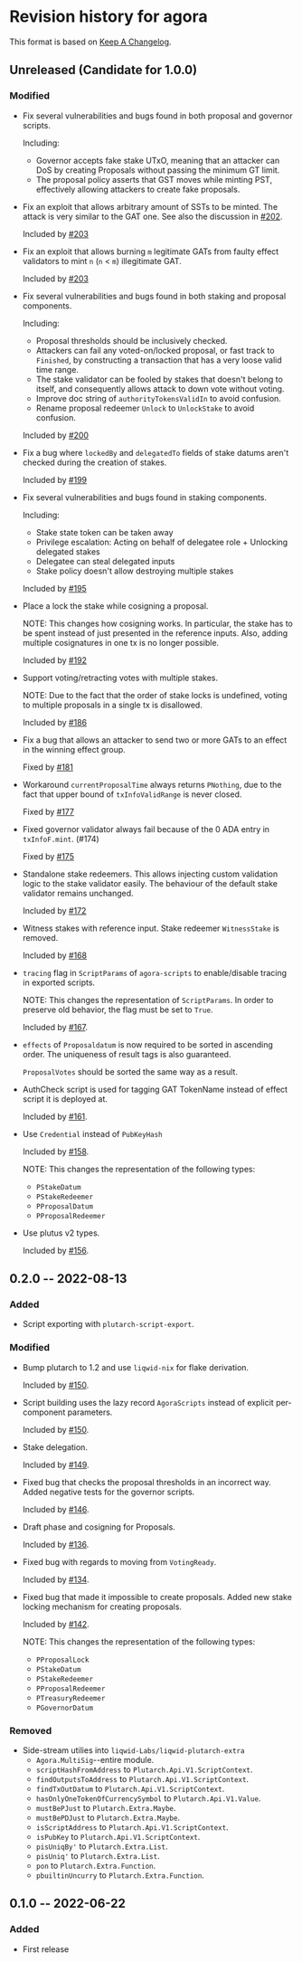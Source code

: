 # Revision history for agora

This format is based on [Keep A Changelog](https://keepachangelog.com/en/1.0.0).

## Unreleased (Candidate for 1.0.0)

### Modified

- Fix several vulnerabilities and bugs found in both proposal and governor scripts.

  Including:

  - Governor accepts fake stake UTxO, meaning that an attacker can DoS by
    creating Proposals without passing the minimum GT limit.
  - The proposal policy asserts that GST moves while minting PST, effectively
    allowing attackers to create fake proposals.

- Fix an exploit that allows arbitrary amount of SSTs to be minted. The attack is
  very similar to the GAT one. See also the discussion in
  [#202](https://github.com/Liqwid-Labs/agora/pull/202).

  Included by [#203](https://github.com/Liqwid-Labs/agora/pull/203)

- Fix an exploit that allows burning `m` legitimate GATs from faulty effect
  validators to mint `n` (`n` < `m`) illegitimate GAT.

  Included by [#203](https://github.com/Liqwid-Labs/agora/pull/203)

- Fix several vulnerabilities and bugs found in both staking and proposal components.

  Including:

  - Proposal thresholds should be inclusively checked.
  - Attackers can fail any voted-on/locked proposal, or fast track to `Finished`,
    by constructing a transaction that has a very loose valid time range.
  - The stake validator can be fooled by stakes that doesn't belong to itself, and
    consequently allows attack to down vote without voting.
  - Improve doc string of `authorityTokensValidIn` to avoid confusion.
  - Rename proposal redeemer `Unlock` to `UnlockStake` to avoid confusion.

  Included by [#200](https://github.com/Liqwid-Labs/agora/pull/200)

- Fix a bug where `lockedBy` and `delegatedTo` fields of stake datums aren't checked
  during the creation of stakes.

  Included by [#199](https://github.com/Liqwid-Labs/agora/pull/199)

- Fix several vulnerabilities and bugs found in staking components.
  
  Including:

  - Stake state token can be taken away
  - Privilege escalation: Acting on behalf of delegatee role + Unlocking delegated stakes
  - Delegatee can steal delegated inputs
  - Stake policy doesn't allow destroying multiple stakes

  Included by [#195](https://github.com/Liqwid-Labs/agora/pull/195)

- Place a lock the stake while cosigning a proposal.

  NOTE: This changes how cosigning works. In particular, the stake has to be
  spent instead of just presented in the reference inputs. Also, adding multiple
  cosignatures in one tx is no longer possible.

  Included by [#192](https://github.com/Liqwid-Labs/agora/pull/192)

- Support voting/retracting votes with multiple stakes.

  NOTE: Due to the fact that the order of stake locks is undefined, voting to
   multiple proposals in a single tx is disallowed.
  
  Included by [#186](https://github.com/Liqwid-Labs/agora/pull/186)

- Fix a bug that allows an attacker to send two or more GATs to an effect in the winning effect group.

  Fixed by [#181](https://github.com/Liqwid-Labs/agora/pull/181)

- Workaround `currentProposalTime` always returns `PNothing`, due to the fact
 that upper bound of `txInfoValidRange` is never closed.

  Fixed by [#177](https://github.com/Liqwid-Labs/agora/pull/177)

- Fixed governor validator always fail because of the 0 ADA entry in
 `txInfoF.mint`. (#174)

  Fixed by [#175](https://github.com/Liqwid-Labs/agora/pull/175)

- Standalone stake redeemers. This allows injecting custom validation logic to
the stake validator easily. The behaviour of the default stake validator remains
 unchanged.

  Included by [#172](https://github.com/Liqwid-Labs/agora/pull/172)

- Witness stakes with reference input. Stake redeemer `WitnessStake` is removed.

  Included by [#168](https://github.com/Liqwid-Labs/agora/pull/168)

- `tracing` flag in `ScriptParams` of `agora-scripts` to enable/disable tracing in exported scripts.

  NOTE: This changes the representation of `ScriptParams`. In order to preserve old behavior, the flag
  must be set to `True`.
  
  Included by [#167](https://github.com/Liqwid-Labs/agora/pull/167).

- `effects` of `Proposaldatum` is now required to be sorted in ascending order. The uniqueness of result tags is also guaranteed.

  `ProposalVotes` should be sorted the same way as a result.

- AuthCheck script is used for tagging GAT TokenName instead of effect script
  it is deployed at.
  
  Included by [#161](https://github.com/Liqwid-Labs/agora/pull/161).

- Use `Credential` instead of `PubKeyHash`

  Included by [#158](https://github.com/Liqwid-Labs/agora/pull/158).

  NOTE: This changes the representation of the following types:
  
  - `PStakeDatum`
  - `PStakeRedeemer`
  - `PProposalDatum`
  - `PProposalRedeemer`

- Use plutus v2 types.

  Included by [#156](https://github.com/Liqwid-Labs/agora/pull/156).

## 0.2.0 -- 2022-08-13

### Added

- Script exporting with `plutarch-script-export`.

### Modified

- Bump plutarch to 1.2 and use `liqwid-nix` for flake derivation.

  Included by [#150](https://github.com/Liqwid-Labs/agora/pull/150).

- Script building uses the lazy record `AgoraScripts` instead of explicit per-component parameters.

  Included by [#150](https://github.com/Liqwid-Labs/agora/pull/150).

- Stake delegation.
  
  Included by [#149](https://github.com/Liqwid-Labs/agora/pull/149).

- Fixed bug that checks the proposal thresholds in an incorrect way. Added negative tests for the governor scripts.

  Included by [#146](https://github.com/Liqwid-Labs/agora/pull/146).

- Draft phase and cosigning for Proposals. 

  Included by [#136](https://github.com/Liqwid-Labs/agora/pull/136).

- Fixed bug with regards to moving from `VotingReady`.

  Included by [#134](https://github.com/Liqwid-Labs/agora/pull/134).
  
- Fixed bug that made it impossible to create proposals. Added new stake locking mechanism for creating proposals. 
  
  Included by [#142](https://github.com/Liqwid-Labs/agora/pull/142).
  
  NOTE: This changes the representation of the following types:
  
  - `PProposalLock`
  - `PStakeDatum`
  - `PStakeRedeemer`
  - `PProposalRedeemer`
  - `PTreasuryRedeemer`
  - `PGovernorDatum`
  
### Removed

- Side-stream utilies into `liqwid-Labs/liqwid-plutarch-extra`
  - `Agora.MultiSig`--entire module.
  - `scriptHashFromAddress` to `Plutarch.Api.V1.ScriptContext`.
  - `findOutputsToAddress` to `Plutarch.Api.V1.ScriptContext`.
  - `findTxOutDatum` to `Plutarch.Api.V1.ScriptContext`.
  - `hasOnlyOneTokenOfCurrencySymbol` to `Plutarch.Api.V1.Value`.
  - `mustBePJust` to `Plutarch.Extra.Maybe`.
  - `mustBePDJust` to `Plutarch.Extra.Maybe`.
  - `isScriptAddress` to `Plutarch.Api.V1.ScriptContext`.
  - `isPubKey` to `Plutarch.Api.V1.ScriptContext`.
  - `pisUniqBy'` to `Plutarch.Extra.List`.
  - `pisUniq'` to `Plutarch.Extra.List`.
  - `pon` to `Plutarch.Extra.Function`.
  - `pbuiltinUncurry` to `Plutarch.Extra.Function`.

## 0.1.0 -- 2022-06-22

### Added

* First release
